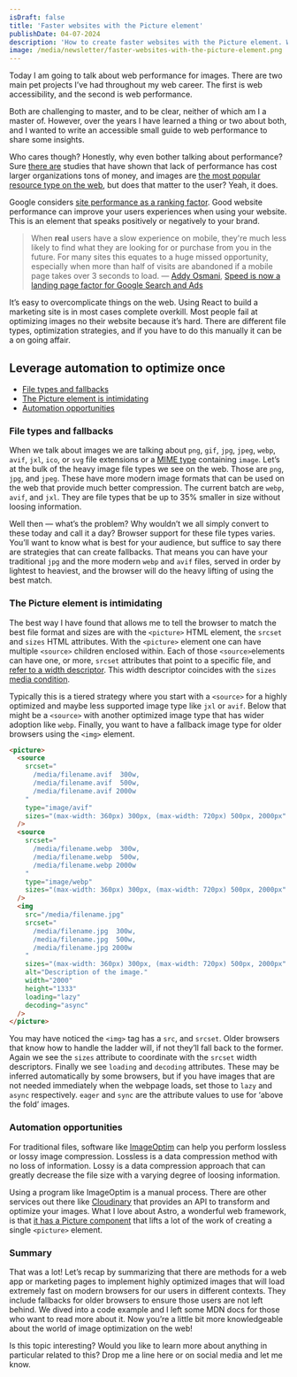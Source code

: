 ```yaml
---
isDraft: false
title: 'Faster websites with the Picture element'
publishDate: 04-07-2024
description: 'How to create faster websites with the Picture element. Who cares though? Honestly, why even bother talking about performance? Sure there are studies that have shown that lack of performance has cost larger organizations tons of money, and images are the most popular resource type on the web, but does that matter to the user? '
image: /media/newsletter/faster-websites-with-the-picture-element.png
---
```


Today I am going to talk about web performance for images. There are two main pet projects I’ve had throughout my web career. The first is web accessibility, and the second is web performance.

Both are challenging to master, and to be clear, neither of which am I a master of. However, over the years I have learned a thing or two about both, and I wanted to write an accessible small guide to web performance to share some insights.

Who cares though? Honestly, why even bother talking about performance? Sure [there are](https://www.cloudflare.com/learning/performance/more/website-performance-conversion-rates/) studies that have shown that lack of performance has cost larger organizations tons of money, and images are [the most popular resource type on the web](https://httparchive.org/reports/state-of-images?lens=top1k), but does that matter to the user? Yeah, it does.

Google considers [site performance as a ranking factor](https://developer.chrome.com/blog/search-ads-speed/). Good website performance can improve your users experiences when using your website. This is an element that speaks positively or negatively to your brand.

> When **real** users have a slow experience on mobile, they're much less likely to find what they are looking for or purchase from you in the future. For many sites this equates to a huge missed opportunity, especially when more than half of visits are abandoned if a mobile page takes over 3 seconds to load. &mdash; [Addy Osmani](https://developer.chrome.com/authors/addyosmani/), [Speed is now a landing page factor for Google Search and Ads](https://developer.chrome.com/blog/search-ads-speed/)

It’s easy to overcomplicate things on the web. Using React to build a marketing site is in most cases complete overkill. Most people fail at optimizing images no their website because it’s hard. There are different file types, optimization strategies, and if you have to do this manually it can be a on going affair.

## Leverage automation to optimize once

- <a href="#file-types-and-fallbacks">File types and fallbacks</a>
- <a href="#the-picture-element-is-intimidating">The Picture element is intimidating</a>
- <a href="#automation-opportunities">Automation opportunities</a>

### File types and fallbacks

When we talk about images we are talking about `png`, `gif`, `jpg`, `jpeg`, `webp`, `avif`, `jxl`, `ico`, or `svg` file extensions or a [MIME type](https://developer.mozilla.org/en-US/docs/Web/HTTP/Basics_of_HTTP/MIME_types) containing `image`. Let’s at the bulk of the heavy image file types we see on the web. Those are `png`, `jpg`, and `jpeg`. These have more modern image formats that can be used on the web that provide much better compression. The current batch are `webp`, `avif`, and `jxl`. They are file types that be up to 35% smaller in size without loosing information.

Well then — what’s the problem? Why wouldn’t we all simply convert to these today and call it a day? Browser support for these file types varies. You’ll want to know what is best for your audience, but suffice to say there are strategies that can create fallbacks. That means you can have your traditional `jpg` and the more modern `webp` and `avif` files, served in order by lightest to heaviest, and the browser will do the heavy lifting of using the best match.

### The Picture element is intimidating

The best way I have found that allows me to tell the browser to match the best file format and sizes are with the `<picture>` HTML element, the `srcset` and `sizes` HTML attributes. With the `<picture>` element one can have multiple `<source>` children enclosed within. Each of those `<source>`elements can have one, or more, `srcset` attributes that point to a specific file, and [refer to a width descriptor](https://developer.mozilla.org/en-US/docs/Web/HTML/Element/img#srcset). This width descriptor coincides with the `sizes` [media condition](https://developer.mozilla.org/en-US/docs/Web/HTML/Element/img#sizes).

Typically this is a tiered strategy where you start with a `<source>` for a highly optimized and maybe less supported image type like `jxl` or `avif`. Below that might be a `<source>` with another optimized image type that has wider adoption like `webp`. Finally, you want to have a fallback image type for older browsers using the `<img>` element.

```html
<picture>
  <source
    srcset="
      /media/filename.avif  300w,
      /media/filename.avif  500w,
      /media/filename.avif 2000w
    "
    type="image/avif"
    sizes="(max-width: 360px) 300px, (max-width: 720px) 500px, 2000px"
  />
  <source
    srcset="
      /media/filename.webp  300w,
      /media/filename.webp  500w,
      /media/filename.webp 2000w
    "
    type="image/webp"
    sizes="(max-width: 360px) 300px, (max-width: 720px) 500px, 2000px"
  />
  <img
    src="/media/filename.jpg"
    srcset="
      /media/filename.jpg  300w,
      /media/filename.jpg  500w,
      /media/filename.jpg 2000w
    "
    sizes="(max-width: 360px) 300px, (max-width: 720px) 500px, 2000px"
    alt="Description of the image."
    width="2000"
    height="1333"
    loading="lazy"
    decoding="async"
  />
</picture>
```

You may have noticed the `<img>` tag has a `src`, and `srcset`. Older browsers that know how to handle the ladder will, if not they’ll fall back to the former. Again we see the `sizes` attribute to coordinate with the `srcset` width descriptors. Finally we see `loading` and `decoding` attributes. These may be inferred automatically by some browsers, but if you have images that are not needed immediately when the webpage loads, set those to `lazy` and `async` respectively. `eager` and `sync` are the attribute values to use for ‘above the fold’ images.

### Automation opportunities

For traditional files, software like [ImageOptim](https://imageoptim.com/) can help you perform lossless or lossy image compression. Lossless is a data compression method with no loss of information. Lossy is a data compression approach that can greatly decrease the file size with a varying degree of loosing information.

Using a program like ImageOptim is a manual process. There are other services out there like [Cloudinary](https://cloudinary.com/documentation/responsive_images#dynamic_image_transformation%E2%80%8B%E2%80%8B) that provides an API to transform and optimize your images. What I love about Astro, a wonderful web framework, is that [it has a Picture component](https://docs.astro.build/en/guides/images/#picture-) that lifts a lot of the work of creating a single `<picture>` element.

### Summary

That was a lot! Let’s recap by summarizing that there are methods for a web app or marketing pages to implement highly optimized images that will load extremely fast on modern browsers for our users in different contexts. They include fallbacks for older browsers to ensure those users are not left behind. We dived into a code example and I left some MDN docs for those who want to read more about it. Now you’re a little bit more knowledgeable about the world of image optimization on the web!

Is this topic interesting? Would you like to learn more about anything in particular related to this? Drop me a line here or on social media and let me know.
